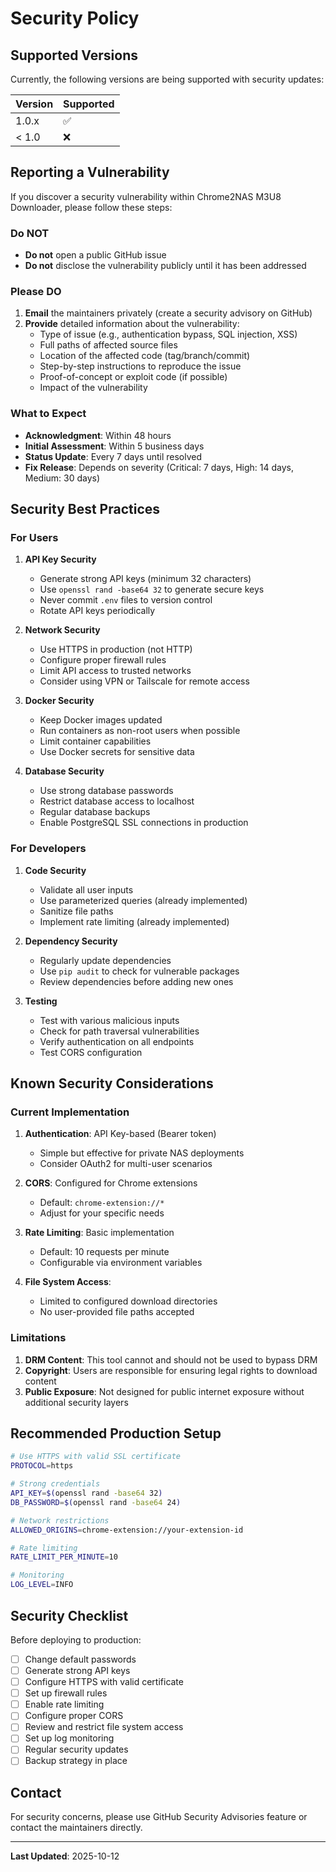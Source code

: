 # Security Policy

## Supported Versions

Currently, the following versions are being supported with security updates:

| Version | Supported          |
| ------- | ------------------ |
| 1.0.x   | :white_check_mark: |
| < 1.0   | :x:                |

## Reporting a Vulnerability

If you discover a security vulnerability within Chrome2NAS M3U8 Downloader, please follow these steps:

### Do NOT

- **Do not** open a public GitHub issue
- **Do not** disclose the vulnerability publicly until it has been addressed

### Please DO

1. **Email** the maintainers privately (create a security advisory on GitHub)
2. **Provide** detailed information about the vulnerability:
   - Type of issue (e.g., authentication bypass, SQL injection, XSS)
   - Full paths of affected source files
   - Location of the affected code (tag/branch/commit)
   - Step-by-step instructions to reproduce the issue
   - Proof-of-concept or exploit code (if possible)
   - Impact of the vulnerability

### What to Expect

- **Acknowledgment**: Within 48 hours
- **Initial Assessment**: Within 5 business days
- **Status Update**: Every 7 days until resolved
- **Fix Release**: Depends on severity (Critical: 7 days, High: 14 days, Medium: 30 days)

## Security Best Practices

### For Users

1. **API Key Security**
   - Generate strong API keys (minimum 32 characters)
   - Use `openssl rand -base64 32` to generate secure keys
   - Never commit `.env` files to version control
   - Rotate API keys periodically

2. **Network Security**
   - Use HTTPS in production (not HTTP)
   - Configure proper firewall rules
   - Limit API access to trusted networks
   - Consider using VPN or Tailscale for remote access

3. **Docker Security**
   - Keep Docker images updated
   - Run containers as non-root users when possible
   - Limit container capabilities
   - Use Docker secrets for sensitive data

4. **Database Security**
   - Use strong database passwords
   - Restrict database access to localhost
   - Regular database backups
   - Enable PostgreSQL SSL connections in production

### For Developers

1. **Code Security**
   - Validate all user inputs
   - Use parameterized queries (already implemented)
   - Sanitize file paths
   - Implement rate limiting (already implemented)

2. **Dependency Security**
   - Regularly update dependencies
   - Use `pip audit` to check for vulnerable packages
   - Review dependencies before adding new ones

3. **Testing**
   - Test with various malicious inputs
   - Check for path traversal vulnerabilities
   - Verify authentication on all endpoints
   - Test CORS configuration

## Known Security Considerations

### Current Implementation

1. **Authentication**: API Key-based (Bearer token)
   - Simple but effective for private NAS deployments
   - Consider OAuth2 for multi-user scenarios

2. **CORS**: Configured for Chrome extensions
   - Default: `chrome-extension://*`
   - Adjust for your specific needs

3. **Rate Limiting**: Basic implementation
   - Default: 10 requests per minute
   - Configurable via environment variables

4. **File System Access**: 
   - Limited to configured download directories
   - No user-provided file paths accepted

### Limitations

1. **DRM Content**: This tool cannot and should not be used to bypass DRM
2. **Copyright**: Users are responsible for ensuring legal rights to download content
3. **Public Exposure**: Not designed for public internet exposure without additional security layers

## Recommended Production Setup

```bash
# Use HTTPS with valid SSL certificate
PROTOCOL=https

# Strong credentials
API_KEY=$(openssl rand -base64 32)
DB_PASSWORD=$(openssl rand -base64 24)

# Network restrictions
ALLOWED_ORIGINS=chrome-extension://your-extension-id

# Rate limiting
RATE_LIMIT_PER_MINUTE=10

# Monitoring
LOG_LEVEL=INFO
```

## Security Checklist

Before deploying to production:

- [ ] Change default passwords
- [ ] Generate strong API keys
- [ ] Configure HTTPS with valid certificate
- [ ] Set up firewall rules
- [ ] Enable rate limiting
- [ ] Configure proper CORS
- [ ] Review and restrict file system access
- [ ] Set up log monitoring
- [ ] Regular security updates
- [ ] Backup strategy in place

## Contact

For security concerns, please use GitHub Security Advisories feature or contact the maintainers directly.

---

**Last Updated**: 2025-10-12

